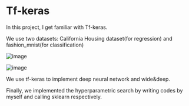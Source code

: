 # Tf-keras

In this project, I get familiar with Tf-keras.

We use two datasets: California Housing dataset(for regression) and fashion_mnist(for classification)

![image](https://github.com/yuanyangxin/Tf-keras-/blob/master/img/housing.png)

![image](https://github.com/yuanyangxin/Tf-keras-/blob/master/img/fashion_mnist.png)

We use tf-keras to implement deep neural network and wide&deep. 

Finally, we implemented the hyperparametric search by writing codes by myself and calling sklearn respectively.